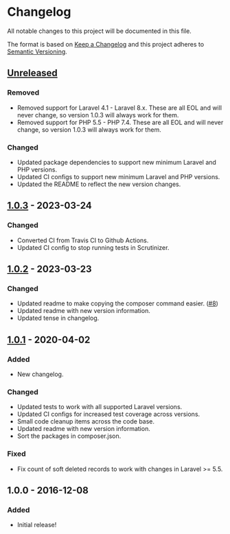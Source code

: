 # Changelog
All notable changes to this project will be documented in this file.

The format is based on [Keep a Changelog](https://keepachangelog.com/en/1.0.0/)
and this project adheres to [Semantic Versioning](https://semver.org/spec/v2.0.0.html).

## [Unreleased]
### Removed
- Removed support for Laravel 4.1 - Laravel 8.x. These are all EOL and will never change, so version 1.0.3 will always work for them.
- Removed support for PHP 5.5 - PHP 7.4. These are all EOL and will never change, so version 1.0.3 will always work for them.

### Changed
- Updated package dependencies to support new minimum Laravel and PHP versions.
- Updated CI configs to support new minimum Laravel and PHP versions.
- Updated the README to reflect the new version changes.

## [1.0.3] - 2023-03-24
### Changed
- Converted CI from Travis CI to Github Actions.
- Updated CI config to stop running tests in Scrutinizer.

## [1.0.2] - 2023-03-23
### Changed
- Updated readme to make copying the composer command easier. ([#8](https://github.com/shiftonelabs/laravel-cascade-deletes/pull/8))
- Updated readme with new version information.
- Updated tense in changelog.

## [1.0.1] - 2020-04-02
### Added
- New changelog.

### Changed
- Updated tests to work with all supported Laravel versions.
- Updated CI configs for increased test coverage across versions.
- Small code cleanup items across the code base.
- Updated readme with new version information.
- Sort the packages in composer.json.

### Fixed
- Fix count of soft deleted records to work with changes in Laravel >= 5.5.

## 1.0.0 - 2016-12-08
### Added
- Initial release!

[Unreleased]: https://github.com/shiftonelabs/laravel-cascade-deletes/compare/1.0.3...HEAD
[1.0.3]: https://github.com/shiftonelabs/laravel-cascade-deletes/compare/1.0.2...1.0.3
[1.0.2]: https://github.com/shiftonelabs/laravel-cascade-deletes/compare/1.0.1...1.0.2
[1.0.1]: https://github.com/shiftonelabs/laravel-cascade-deletes/compare/1.0.0...1.0.1
